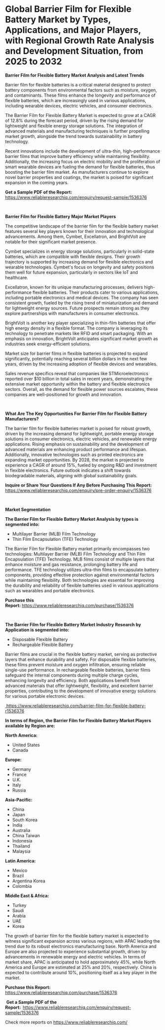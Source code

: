 <p><h1>Global Barrier Film for Flexible Battery Market by Types, Applications, and Major Players, with Regional Growth Rate Analysis and Development Situation, from 2025 to 2032</h1></p><p><strong>Barrier Film for Flexible Battery Market Analysis and Latest Trends</strong></p>
<p><p>Barrier film for flexible batteries is a critical material designed to protect battery components from environmental factors such as moisture, oxygen, and contaminants. These films enhance the longevity and performance of flexible batteries, which are increasingly used in various applications, including wearable devices, electric vehicles, and consumer electronics. </p><p>The Barrier Film for Flexible Battery Market is expected to grow at a CAGR of 12.8% during the forecast period, driven by the rising demand for lightweight and flexible energy storage solutions. The integration of advanced materials and manufacturing techniques is further propelling market growth, alongside the trend towards sustainability in battery technology. </p><p>Recent innovations include the development of ultra-thin, high-performance barrier films that improve battery efficiency while maintaining flexibility. Additionally, the increasing focus on electric mobility and the proliferation of smart wearable devices are fueling the demand for flexible batteries, thus boosting the barrier film market. As manufacturers continue to explore novel barrier properties and coatings, the market is poised for significant expansion in the coming years.</p></p>
<p><strong>Get a Sample PDF of the Report:&nbsp;</strong> <a href="https://www.reliableresearchiq.com/enquiry/request-sample/1536376?utm_campaign=103&utm_medium=2&utm_source=Github&utm_content=ia&utm_term=02022025&utm_id=barrier-film-for-flexible-battery">https://www.reliableresearchiq.com/enquiry/request-sample/1536376</a></p>
<p>&nbsp;</p>
<p><strong>Barrier Film for Flexible Battery Major Market Players</strong></p>
<p><p>The competitive landscape of the barrier film for the flexible battery market features several key players known for their innovation and technological advancements. Among them, Cymbet, Excellatron, and BrightVolt are notable for their significant market presence.</p><p>Cymbet specializes in energy storage solutions, particularly in solid-state batteries, which are compatible with flexible designs. Their growth trajectory is supported by increasing demand for flexible electronics and wearable technologies. Cymbet's focus on longevity and safety positions them well for future expansion, particularly in sectors like IoT and healthcare.</p><p>Excellatron, known for its unique manufacturing processes, delivers high-performance flexible batteries. Their products cater to various applications, including portable electronics and medical devices. The company has seen consistent growth, fueled by the rising trend of miniaturization and demand for lightweight energy sources. Future prospects remain strong as they explore partnerships with manufacturers in consumer electronics.</p><p>BrightVolt is another key player specializing in thin-film batteries that offer high energy density in a flexible format. The company is leveraging its technology to penetrate markets like RFID and smart packaging. With an emphasis on innovation, BrightVolt anticipates significant market growth as industries seek energy-efficient solutions. </p><p>Market size for barrier films in flexible batteries is projected to expand significantly, potentially reaching several billion dollars in the next few years, driven by the increasing adoption of flexible devices and wearables. </p><p>Sales revenue specifics reveal that companies like STMicroelectronics reported over $10 billion in total sales in recent years, demonstrating the extensive market opportunity within the battery and flexible electronics sectors. Overall, as the demand for flexible power sources escalates, these companies are well-positioned for growth and innovation.</p></p>
<p>&nbsp;</p>
<p><strong>What Are The Key Opportunities For Barrier Film for Flexible Battery Manufacturers?</strong></p>
<p><p>The barrier film for flexible batteries market is poised for robust growth, driven by the increasing demand for lightweight, portable energy storage solutions in consumer electronics, electric vehicles, and renewable energy applications. Rising emphasis on sustainability and the development of advanced materials are enhancing product performance and lifespan. Additionally, innovative technologies such as printed electronics are expanding market opportunities. By 2028, the market is projected to experience a CAGR of around 15%, fueled by ongoing R&D and investment in flexible electronics. Future outlook indicates a shift towards biodegradable materials, aligning with global sustainability goals.</p></p>
<p><strong>Inquire or Share Your Questions If Any Before Purchasing This Report:</strong> <a href="https://www.reliableresearchiq.com/enquiry/pre-order-enquiry/1536376?utm_campaign=103&utm_medium=2&utm_source=Github&utm_content=ia&utm_term=02022025&utm_id=barrier-film-for-flexible-battery">https://www.reliableresearchiq.com/enquiry/pre-order-enquiry/1536376</a></p>
<p>&nbsp;</p>
<p><strong>Market Segmentation</strong></p>
<p><strong>The Barrier Film for Flexible Battery Market Analysis by types is segmented into:</strong></p>
<p><ul><li>Multilayer Barrier (MLB) Film Technology</li><li>Thin Film Encapsulation (TFE) Technology</li></ul></p>
<p><p>The Barrier Film for Flexible Battery market primarily encompasses two technologies: Multilayer Barrier (MLB) Film Technology and Thin Film Encapsulation (TFE) Technology. MLB films consist of multiple layers that enhance moisture and gas resistance, prolonging battery life and performance. TFE technology utilizes ultra-thin films to encapsulate battery components, providing effective protection against environmental factors while maintaining flexibility. Both technologies are essential for improving the durability and reliability of flexible batteries used in various applications such as wearables and portable electronics.</p></p>
<p><strong>Purchase this Report:&nbsp;</strong><a href="https://www.reliableresearchiq.com/purchase/1536376?utm_campaign=103&utm_medium=2&utm_source=Github&utm_content=ia&utm_term=02022025&utm_id=barrier-film-for-flexible-battery">https://www.reliableresearchiq.com/purchase/1536376</a></p>
<p>&nbsp;</p>
<p><strong>The Barrier Film for Flexible Battery Market Industry Research by Application is segmented into:</strong></p>
<p><ul><li>Disposable Flexible Battery</li><li>Rechargeable Flexible Battery</li></ul></p>
<p><p>Barrier films are crucial in the flexible battery market, serving as protective layers that enhance durability and safety. For disposable flexible batteries, these films prevent moisture and oxygen infiltration, ensuring reliable single-use performance. In rechargeable flexible batteries, barrier films safeguard the internal components during multiple charge cycles, enhancing longevity and efficiency. Both applications benefit from advanced materials that offer lightweight, flexibility, and excellent barrier properties, contributing to the development of innovative energy solutions for various portable electronic devices.</p></p>
<p><a href="https://www.reliableresearchiq.com/barrier-film-for-flexible-battery-r1536376?utm_campaign=103&utm_medium=2&utm_source=Github&utm_content=ia&utm_term=02022025&utm_id=barrier-film-for-flexible-battery">&nbsp;https://www.reliableresearchiq.com/barrier-film-for-flexible-battery-r1536376</a></p>
<p><strong>In terms of Region, the Barrier Film for Flexible Battery Market Players available by Region are:</strong></p>
<p>
    <p> <strong> North America: </strong>
        <ul>
            <li>United States</li>
            <li>Canada</li>
        </ul>
        </p> 
    <p> <strong> Europe: </strong>
        <ul>
            <li>Germany</li>
            <li>France</li>
            <li>U.K.</li>
            <li>Italy</li>
            <li>Russia</li>
        </ul>
        </p> 
    <p> <strong> Asia-Pacific: </strong>
        <ul>
            <li>China</li>
            <li>Japan</li>
            <li>South Korea</li>
            <li>India</li>
            <li>Australia</li>
            <li>China Taiwan</li>
            <li>Indonesia</li>
            <li>Thailand</li>
            <li>Malaysia</li>
        </ul>
        </p> 
    <p> <strong> Latin America: </strong>
        <ul>
            <li>Mexico</li>
            <li>Brazil</li>
            <li>Argentina Korea</li>
            <li>Colombia</li>
        </ul>
        </p> 
    <p> <strong> Middle East & Africa: </strong>
        <ul>
            <li>Turkey</li>
            <li>Saudi</li>
            <li>Arabia</li>
            <li>UAE</li>
            <li>Korea</li>
        </ul>
    </p>
    </p>
<p><p>The growth of barrier film for the flexible battery market is expected to witness significant expansion across various regions, with APAC leading the trend due to its robust electronics manufacturing base. North America and Europe are also projected to experience substantial growth, driven by advancements in renewable energy and electric vehicles. In terms of market share, APAC is anticipated to hold approximately 45%, while North America and Europe are estimated at 25% and 20%, respectively. China is expected to contribute around 10%, positioning itself as a key player in the market.</p></p>
<p><strong>Purchase this Report: </strong><a href="https://www.reliableresearchiq.com/purchase/1536376?utm_campaign=103&utm_medium=2&utm_source=Github&utm_content=ia&utm_term=02022025&utm_id=barrier-film-for-flexible-battery">https://www.reliableresearchiq.com/purchase/1536376</a></p>
<p>&nbsp;<strong>Get a Sample PDF of the Report:&nbsp;&nbsp;</strong><a href="https://www.reliableresearchiq.com/enquiry/request-sample/1536376?utm_campaign=103&utm_medium=2&utm_source=Github&utm_content=ia&utm_term=02022025&utm_id=barrier-film-for-flexible-battery">https://www.reliableresearchiq.com/enquiry/request-sample/1536376</a></p>
<p><strong></strong></p>
<p>Check more reports on <a href="https://www.reliableresearchiq.com/?utm_campaign=103&utm_medium=2&utm_source=Github&utm_content=ia&utm_term=02022025&utm_id=barrier-film-for-flexible-battery">https://www.reliableresearchiq.com/</a></p>